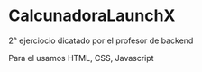 # CalcunadoraLaunchX

2° ejerciocio dicatado por el profesor de backend

Para el usamos HTML, CSS, Javascript
